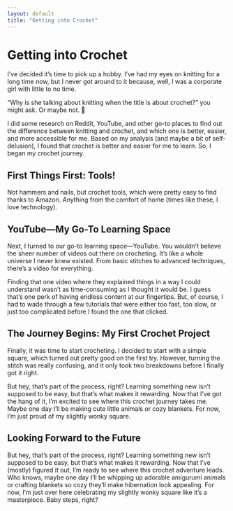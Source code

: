 ```yaml
---
layout: default
title: "Getting into Crochet"
---
```


# Getting into Crochet

I’ve decided it’s time to pick up a hobby. I’ve had my eyes on knitting for a long time now, but I never got around to it because, well, I was a corporate girl with little to no time.

“Why is she talking about knitting when the title is about crochet?” you might ask. Or maybe not. 🙂  

I did some research on Reddit, YouTube, and other go-to places to find out the difference between knitting and crochet, and which one is better, easier, and more accessible for me. Based on my analysis (and maybe a bit of self-delusion), I found that crochet is better and easier for me to learn. So, I began my crochet journey.

## First Things First: Tools!

Not hammers and nails, but crochet tools, which were pretty easy to find thanks to Amazon. Anything from the comfort of home (times like these, I love technology).

## YouTube—My Go-To Learning Space

Next, I turned to our go-to learning space—YouTube. You wouldn’t believe the sheer number of videos out there on crocheting. It’s like a whole universe I never knew existed. From basic stitches to advanced techniques, there’s a video for everything.

Finding that one video where they explained things in a way I could understand wasn’t as time-consuming as I thought it would be. I guess that’s one perk of having endless content at our fingertips. But, of course, I had to wade through a few tutorials that were either too fast, too slow, or just too complicated before I found the one that clicked.

## The Journey Begins: My First Crochet Project

Finally, it was time to start crocheting. I decided to start with a simple square, which turned out pretty good on the first try. However, turning the stitch was really confusing, and it only took two breakdowns before I finally got it right.

But hey, that’s part of the process, right? Learning something new isn’t supposed to be easy, but that’s what makes it rewarding. Now that I’ve got the hang of it, I’m excited to see where this crochet journey takes me. Maybe one day I’ll be making cute little animals or cozy blankets. For now, I’m just proud of my slightly wonky square.

## Looking Forward to the Future

But hey, that’s part of the process, right? Learning something new isn’t supposed to be easy, but that’s what makes it rewarding. Now that I’ve (mostly) figured it out, I’m ready to see where this crochet adventure leads. Who knows, maybe one day I’ll be whipping up adorable amigurumi animals or crafting blankets so cozy they’ll make hibernation look appealing. For now, I’m just over here celebrating my slightly wonky square like it’s a masterpiece. Baby steps, right?
